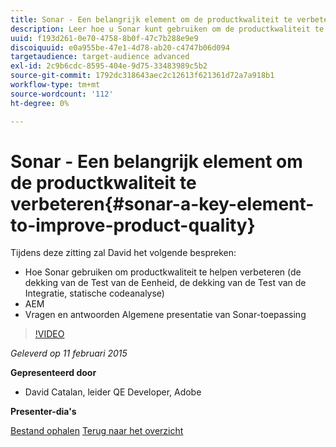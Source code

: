 ```yaml
---
title: Sonar - Een belangrijk element om de productkwaliteit te verbeteren
description: Leer hoe u Sonar kunt gebruiken om de productkwaliteit te verbeteren, zoals de dekking van de eenheidstest, de dekking van de integratietest en de statische codeanalyse. Meer informatie over AEM gebruik en een algemene presentatie van Sonar voor vragen en antwoorden.
uuid: f193d261-0e70-4758-8b0f-47c7b288e9e9
discoiquuid: e0a955be-47e1-4d78-ab20-c4747b06d094
targetaudience: target-audience advanced
exl-id: 2c9b6cdc-8595-404e-9d75-33483989c5b2
source-git-commit: 1792dc318643aec2c12613f621361d72a7a918b1
workflow-type: tm+mt
source-wordcount: '112'
ht-degree: 0%

---
```


# Sonar - Een belangrijk element om de productkwaliteit te verbeteren{#sonar-a-key-element-to-improve-product-quality}

Tijdens deze zitting zal David het volgende bespreken:

* Hoe Sonar gebruiken om productkwaliteit te helpen verbeteren (de dekking van de Test van de Eenheid, de dekking van de Test van de Integratie, statische codeanalyse)
* AEM
* Vragen en antwoorden Algemene presentatie van Sonar-toepassing

>[!VIDEO](https://video.tv.adobe.com/v/19379/?quality=9)

*Geleverd op 11 februari 2015*

**Gepresenteerd door**

* David Catalan, leider QE Developer, Adobe

**Presenter-dia&#39;s**

[Bestand ophalen](assets/cq-gems-on-aem-sonarqube-2015-02.pdf)
[Terug naar het overzicht](https://helpx.adobe.com/experience-manager/kt/eseminars/gems/aem-index.html)
